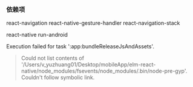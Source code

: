 ### 依赖项
react-navigation
react-native-gesture-handler
react-navigation-stack

react-native run-android

Execution failed for task ':app:bundleReleaseJsAndAssets'.
> Could not list contents of '/Users/v_yuzhuang01/Desktop/mobileApp/elm-react-native/node_modules/fsevents/node_modules/.bin/node-pre-gyp'. Couldn't follow symbolic link.